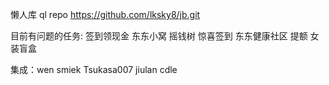 懒人库
ql repo https://github.com/lksky8/jb.git


目前有问题的任务:
签到领现金
东东小窝
摇钱树
惊喜签到
东东健康社区
提额
女装盲盒

集成：wen smiek Tsukasa007 jiulan cdle
